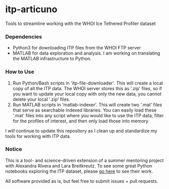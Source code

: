 # itp-articuno
Tools to streamline working with the WHOI Ice Tethered Profiler dataset

### Dependencies

- Python3 for downloading ITP files from the WHOI FTP server
- MATLAB for data exploration and analysis. I am working on translating the MATLAB infrastructure to Python.

### How to Use

1. Run Python/Bash scripts in 'itp-file-downloader'. This will create a local copy of all the ITP data. The WHOI server stores this as '.zip' files, so if you want to update your local copy with only the new data, you cannot delete your local '.zip' files.
2. Run MATLAB scripts in 'matlab-indexer'. This will create two '.mat' files that serve as searchable indexed libraries. You can easily load these '.mat' files into any script where you would like to use the ITP data, filter for the profiles of interest, and then only load those into memory.

I will continue to update this repository as I clean up and standardize my tools for working with ITP data.

### Notice

This is a tool- and science-driven extension of a summer mentoring project with Alexandra Rivera and Lara Breitkreutz. To see some great Python notebooks exploring the ITP dataset, please [go here](explore-itp.github.io) to see their work.

All software provided as is, but feel free to submit issues + pull requests.

